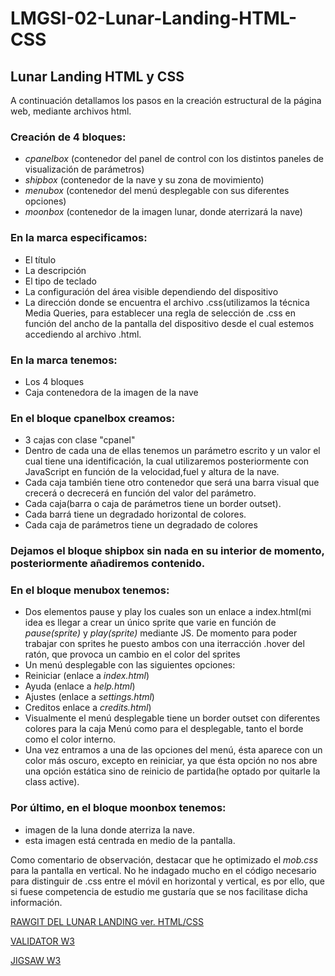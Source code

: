 # LMGSI-02-Lunar-Landing-HTML-CSS
## Lunar Landing HTML y CSS

A continuación detallamos los pasos en la creación estructural de la página web, mediante archivos html.

### Creación de 4 bloques:
* _cpanelbox_  (contenedor del panel de control con los distintos paneles de visualización de parámetros)
* _shipbox_ (contenedor de la nave y su zona de movimiento)
* _menubox_ (contenedor del menú desplegable con sus diferentes opciones)
* _moonbox_ (contenedor de la imagen lunar, donde aterrizará la nave)

### En la marca _<head>_ especificamos:
* El título
* La descripción
* El tipo de teclado
* La configuración del área visible dependiendo del dispositivo
* La  dirección donde se encuentra el archivo .css(utilizamos la técnica Media Queries, para establecer una regla de selección de .css en función del ancho de la pantalla del dispositivo desde el cual estemos accediendo al archivo .html.
  
### En la marca _<body>_ tenemos: 
  * Los 4 bloques
  * Caja contenedora de la imagen de la nave
  
### En el bloque cpanelbox creamos:
  * 3 cajas con clase "cpanel"
  * Dentro de cada una de ellas tenemos un parámetro escrito y un valor el cual tiene una identificación, la cual utilizaremos posteriormente con JavaScript en función de la velocidad,fuel y altura de la nave.
  * Cada caja también tiene otro contenedor que será una barra visual que crecerá o decrecerá en función del valor del parámetro.
  * Cada caja(barra o caja de parámetros tiene un border outset).
  * Cada barrá tiene un degradado horizontal de colores.
  * Cada caja de parámetros tiene un degradado de colores
  
### Dejamos el bloque shipbox sin nada en su interior de momento, posteriormente añadiremos contenido.
  
### En el bloque menubox tenemos:
  * Dos elementos pause y play los cuales son un enlace a index.html(mi idea es llegar a crear un único sprite que varie en función
  de _pause(sprite)_ y _play(sprite)_ mediante JS. De momento para poder trabajar con sprites he puesto ambos con una iterracción .hover del ratón, que provoca un cambio en el color del sprites
  * Un menú desplegable con las siguientes opciones:
  * Reiniciar (enlace a _index.html_)
  * Ayuda (enlace a _help.html_)
  * Ajustes (enlace a _settings.html_)
  * Creditos enlace a _credits.html_)
  * Visualmente el menú desplegable tiene un border outset con diferentes colores para la caja Menú como para el desplegable, tanto el      borde como el color interno.
  * Una vez entramos a una de las opciones del menú, ésta aparece con un color más oscuro, excepto en reiniciar, ya que ésta opción no nos abre una opción estática sino de reinicio de partida(he optado por quitarle la class active).
  
### Por último, en el bloque moonbox tenemos:
  * imagen de la luna donde aterriza la nave.
  * esta imagen está centrada en medio de la pantalla.
  
Como comentario de observación, destacar que he optimizado el _mob.css_ para la pantalla en vertical. No he indagado mucho en el código necesario para distinguir de .css entre el móvil en horizontal y vertical, es por ello, que si fuese competencia de estudio me gustaría que se nos facilitase dicha información.


[RAWGIT DEL LUNAR LANDING ver. HTML/CSS](https://rawgit.com/xeixa/LMGSI-02-Lunar-Landing-HTML-CSS/master/LMGSI-02-Lunar_Landing(HTML%20y%20CSS)/index.html)


[VALIDATOR W3](https://validator.w3.org/nu/?doc=https%3A%2F%2Frawgit.com%2Fxeixa%2FLMGSI-02-Lunar-Landing-HTML-CSS%2Fmaster%2FLMGSI-02-Lunar_Landing%28HTML%2520y%2520CSS%29%2Findex.html)


[JIGSAW W3](https://jigsaw.w3.org/css-validator/validator?uri=https%3A%2F%2Frawgit.com%2Fxeixa%2FLMGSI-02-Lunar-Landing-HTML-CSS%2Fmaster%2FLMGSI-02-Lunar_Landing%28HTML%2520y%2520CSS%29%2Findex.html&profile=css3&usermedium=all&warning=1&vextwarning=&lang=es)
